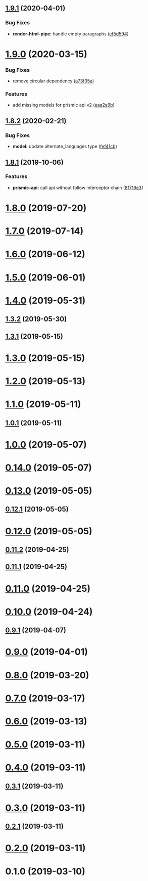 ## [1.9.1](https://github.com/exportarts/ngx-prismic/compare/v1.9.0...v1.9.1) (2020-04-01)


### Bug Fixes

* **render-html-pipe:** handle empty paragraphs ([ef5d594](https://github.com/exportarts/ngx-prismic/commit/ef5d59463f6de1b395bd2333538f6d200ad8a2d6))



# [1.9.0](https://github.com/exportarts/ngx-prismic/compare/v1.8.2...v1.9.0) (2020-03-15)


### Bug Fixes

* remove circular dependency ([a73f35a](https://github.com/exportarts/ngx-prismic/commit/a73f35a8cba3f09f05e04fbc14a763769998e475))


### Features

* add missing models for prismic api v2 ([eaa2a9b](https://github.com/exportarts/ngx-prismic/commit/eaa2a9b11d119f7f90cad6e5d879fff7659f1f1e))



## [1.8.2](https://github.com/exportarts/ngx-prismic/compare/v1.8.1...v1.8.2) (2020-02-21)


### Bug Fixes

* **model:** update alternate_languages type ([fef41cb](https://github.com/exportarts/ngx-prismic/commit/fef41cb7ea01c7df6a8c48c7024086b5af3d8c74))



## [1.8.1](https://github.com/exportarts/ngx-prismic/compare/v1.8.0...v1.8.1) (2019-10-06)


### Features

* **prismic-api:** call api without follow interceptor chain ([8f719e3](https://github.com/exportarts/ngx-prismic/commit/8f719e3807fa3e73a8830f791fe405ef06c9894a))



# [1.8.0](https://github.com/exportarts/ngx-prismic/compare/v1.7.0...v1.8.0) (2019-07-20)



# [1.7.0](https://github.com/exportarts/ngx-prismic/compare/v1.6.0...v1.7.0) (2019-07-14)



# [1.6.0](https://github.com/exportarts/ngx-prismic/compare/v1.5.0...v1.6.0) (2019-06-12)



# [1.5.0](https://github.com/exportarts/ngx-prismic/compare/v1.4.0...v1.5.0) (2019-06-01)



# [1.4.0](https://github.com/exportarts/ngx-prismic/compare/v1.3.2...v1.4.0) (2019-05-31)



## [1.3.2](https://github.com/exportarts/ngx-prismic/compare/v1.3.1...v1.3.2) (2019-05-30)



## [1.3.1](https://github.com/exportarts/ngx-prismic/compare/v1.3.0...v1.3.1) (2019-05-15)



# [1.3.0](https://github.com/exportarts/ngx-prismic/compare/v1.2.0...v1.3.0) (2019-05-15)



# [1.2.0](https://github.com/exportarts/ngx-prismic/compare/v1.1.0...v1.2.0) (2019-05-13)



# [1.1.0](https://github.com/exportarts/ngx-prismic/compare/v1.0.1...v1.1.0) (2019-05-11)



## [1.0.1](https://github.com/exportarts/ngx-prismic/compare/v1.0.0...v1.0.1) (2019-05-11)



# [1.0.0](https://github.com/exportarts/ngx-prismic/compare/v0.14.0...v1.0.0) (2019-05-07)



# [0.14.0](https://github.com/exportarts/ngx-prismic/compare/v0.13.0...v0.14.0) (2019-05-07)



# [0.13.0](https://github.com/exportarts/ngx-prismic/compare/v0.12.1...v0.13.0) (2019-05-05)



## [0.12.1](https://github.com/exportarts/ngx-prismic/compare/v0.12.0...v0.12.1) (2019-05-05)



# [0.12.0](https://github.com/exportarts/ngx-prismic/compare/v0.11.2...v0.12.0) (2019-05-05)



## [0.11.2](https://github.com/exportarts/ngx-prismic/compare/v0.11.1...v0.11.2) (2019-04-25)



## [0.11.1](https://github.com/exportarts/ngx-prismic/compare/v0.11.0...v0.11.1) (2019-04-25)



# [0.11.0](https://github.com/exportarts/ngx-prismic/compare/v0.10.0...v0.11.0) (2019-04-25)



# [0.10.0](https://github.com/exportarts/ngx-prismic/compare/v0.9.1...v0.10.0) (2019-04-24)



## [0.9.1](https://github.com/exportarts/ngx-prismic/compare/v0.9.0...v0.9.1) (2019-04-07)



# [0.9.0](https://github.com/exportarts/ngx-prismic/compare/v0.8.0...v0.9.0) (2019-04-01)



# [0.8.0](https://github.com/exportarts/ngx-prismic/compare/v0.7.0...v0.8.0) (2019-03-20)



# [0.7.0](https://github.com/exportarts/ngx-prismic/compare/v0.6.0...v0.7.0) (2019-03-17)



# [0.6.0](https://github.com/exportarts/ngx-prismic/compare/v0.5.0...v0.6.0) (2019-03-13)



# [0.5.0](https://github.com/exportarts/ngx-prismic/compare/v0.4.0...v0.5.0) (2019-03-11)



# [0.4.0](https://github.com/exportarts/ngx-prismic/compare/v0.3.1...v0.4.0) (2019-03-11)



## [0.3.1](https://github.com/exportarts/ngx-prismic/compare/v0.3.0...v0.3.1) (2019-03-11)



# [0.3.0](https://github.com/exportarts/ngx-prismic/compare/v0.2.1...v0.3.0) (2019-03-11)



## [0.2.1](https://github.com/exportarts/ngx-prismic/compare/v0.2.0...v0.2.1) (2019-03-11)



# [0.2.0](https://github.com/exportarts/ngx-prismic/compare/v0.1.0...v0.2.0) (2019-03-11)



# 0.1.0 (2019-03-10)



